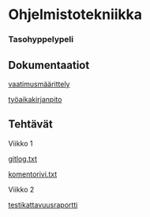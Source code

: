 # Ohjelmistotekniikka

### Tasohyppelypeli

## Dokumentaatiot

[vaatimusmäärittely](https://github.com/nicolaskivimaki/ot-harjoitustyo22/blob/master/dokumentaatio/vaatimusmaarittely.md)

[työaikakirjanpito](https://github.com/nicolaskivimaki/ot-harjoitustyo22/blob/master/dokumentaatio/tuntikirjanpito.md)


## Tehtävät

Viikko 1

[gitlog.txt](https://github.com/nicolaskivimaki/ot-harjoitustyo22/blob/master/laskarit/viikko1/gitlog.txt)

[komentorivi.txt](https://github.com/nicolaskivimaki/ot-harjoitustyo22/blob/master/laskarit/viikko1/komentorivi.txt)


Viikko 2

[testikattavuusraportti](https://github.com/nicolaskivimaki/ot-harjoitustyo22/blob/master/laskarit/viikko2/Screenshot%202022-11-15%20at%2021.46.17.png)



